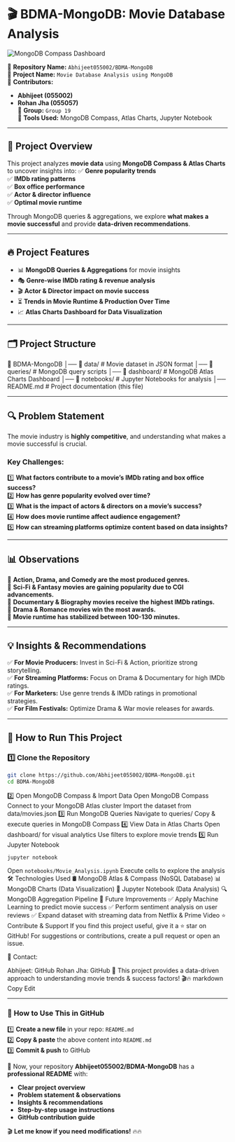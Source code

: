 # 🎬 BDMA-MongoDB: Movie Database Analysis

![MongoDB Compass Dashboard](Movie-Analytics-Dashboard.png)

📌 **Repository Name:** `Abhijeet055002/BDMA-MongoDB`  
📌 **Project Name:** `Movie Database Analysis using MongoDB`  
📌 **Contributors:**  
- **Abhijeet (055002)**
- **Rohan Jha (055057)**  
📌 **Group:** `Group 19`  
📌 **Tools Used:** MongoDB Compass, Atlas Charts, Jupyter Notebook  

---

## 📌 **Project Overview**
This project analyzes **movie data** using **MongoDB Compass & Atlas Charts** to uncover insights into:
✅ **Genre popularity trends**  
✅ **IMDb rating patterns**  
✅ **Box office performance**  
✅ **Actor & director influence**  
✅ **Optimal movie runtime**  

Through MongoDB queries & aggregations, we explore **what makes a movie successful** and provide **data-driven recommendations**.

---

## 🔥 **Project Features**
- 📊 **MongoDB Queries & Aggregations** for movie insights  
- 🎭 **Genre-wise IMDb rating & revenue analysis**  
- 🎬 **Actor & Director impact on movie success**  
- ⏳ **Trends in Movie Runtime & Production Over Time**  
- 📈 **Atlas Charts Dashboard for Data Visualization**  

---

## 🗂 **Project Structure**
📂 BDMA-MongoDB │── 📁 data/ # Movie dataset in JSON format │── 📁 queries/ # MongoDB query scripts │── 📁 dashboard/ # MongoDB Atlas Charts Dashboard │── 📁 notebooks/ # Jupyter Notebooks for analysis │── README.md # Project documentation (this file)

---

## 🔍 **Problem Statement**
The movie industry is **highly competitive**, and understanding what makes a movie successful is crucial.  
### **Key Challenges:**
1️⃣ **What factors contribute to a movie’s IMDb rating and box office success?**  
2️⃣ **How has genre popularity evolved over time?**  
3️⃣ **What is the impact of actors & directors on a movie’s success?**  
4️⃣ **How does movie runtime affect audience engagement?**  
5️⃣ **How can streaming platforms optimize content based on data insights?**  

---

## 📊 **Observations**
📌 **Action, Drama, and Comedy are the most produced genres.**  
📌 **Sci-Fi & Fantasy movies are gaining popularity due to CGI advancements.**  
📌 **Documentary & Biography movies receive the highest IMDb ratings.**  
📌 **Drama & Romance movies win the most awards.**  
📌 **Movie runtime has stabilized between 100-130 minutes.**  

---

## 💡 **Insights & Recommendations**
✅ **For Movie Producers:** Invest in Sci-Fi & Action, prioritize strong storytelling.  
✅ **For Streaming Platforms:** Focus on Drama & Documentary for high IMDb ratings.  
✅ **For Marketers:** Use genre trends & IMDb ratings in promotional strategies.  
✅ **For Film Festivals:** Optimize Drama & War movie releases for awards.  

---


## 📌 **How to Run This Project**
### **1️⃣ Clone the Repository**
```bash
git clone https://github.com/Abhijeet055002/BDMA-MongoDB.git
cd BDMA-MongoDB
```
2️⃣ Open MongoDB Compass & Import Data
Open MongoDB Compass
Connect to your MongoDB Atlas cluster
Import the dataset from data/movies.json
3️⃣ Run MongoDB Queries
Navigate to queries/
Copy & execute queries in MongoDB Compass
4️⃣ View Data in Atlas Charts
Open dashboard/ for visual analytics
Use filters to explore movie trends
5️⃣ Run Jupyter Notebook
```bash
jupyter notebook
```
Open `notebooks/Movie_Analysis.ipynb`
Execute cells to explore the analysis
🛠 Technologies Used
🛢 MongoDB Atlas & Compass (NoSQL Database)
📊 MongoDB Charts (Data Visualization)
🐍 Jupyter Notebook (Data Analysis)
🔍 MongoDB Aggregation Pipeline
🚀 Future Improvements
✅ Apply Machine Learning to predict movie success
✅ Perform sentiment analysis on user reviews
✅ Expand dataset with streaming data from Netflix & Prime Video
⭐ Contribute & Support
If you find this project useful, give it a ⭐ star on GitHub!
For suggestions or contributions, create a pull request or open an issue.

📩 Contact:

Abhijeet: GitHub
Rohan Jha: GitHub
🎯 This project provides a data-driven approach to understanding movie trends & success factors! 🎬🔥
markdown
Copy
Edit

---

### 📌 **How to Use This in GitHub**
1️⃣ **Create a new file** in your repo: `README.md`  
2️⃣ **Copy & paste** the above content into `README.md`  
3️⃣ **Commit & push** to GitHub  

🚀 Now, your repository **Abhijeet055002/BDMA-MongoDB** has a **professional README** with:
- **Clear project overview**
- **Problem statement & observations**
- **Insights & recommendations**
- **Step-by-step usage instructions**
- **GitHub contribution guide**  

🎬 **Let me know if you need modifications!** 🔥🔥
